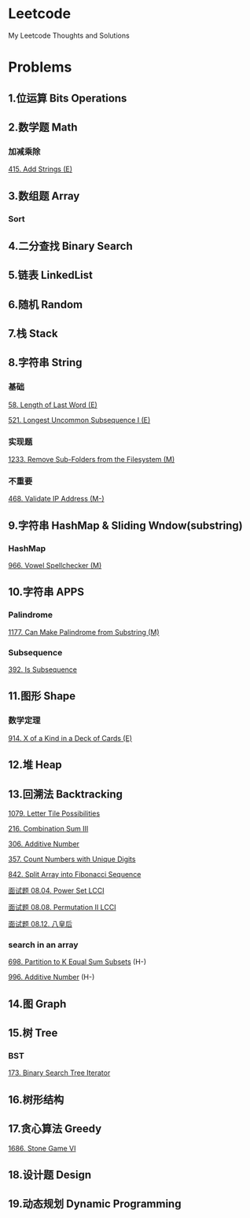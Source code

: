 # Leetcode
My Leetcode Thoughts and Solutions

# Problems

## 1.位运算 Bits Operations

## 2.数学题 Math

### 加减乘除

[415. Add Strings (E)](https://github.com/aChrisChen/Leetcode/tree/master/src/_2_数学题_Math/加减乘除/_415_Add_Strings) 


## 3.数组题 Array

### Sort


## 4.二分查找 Binary Search

## 5.链表 LinkedList

## 6.随机 Random

## 7.栈 Stack

## 8.字符串 String

### 基础
[58. Length of Last Word (E)](https://github.com/aChrisChen/Leetcode/tree/master/src/_8_字符串_String/基础/_58_Length_of_Last_Word) 

[521. Longest Uncommon Subsequence I (E)](https://github.com/aChrisChen/Leetcode/tree/master/src/_8_字符串_String/基础/_521_Longest_Uncommon_Subsequence_I) 

### 实现题

[1233. Remove Sub-Folders from the Filesystem (M)](https://github.com/aChrisChen/Leetcode/tree/master/src/_8_字符串_String/实现题/_1233_Remove_SubFolders_from_the_Filesystem)

### 不重要

[468. Validate IP Address (M-)](https://github.com/aChrisChen/Leetcode/tree/master/src/_8_字符串_String/不重要/_468_Validate_IP_Address)

## 9.字符串 HashMap & Sliding Wndow(substring)

### HashMap

[966. Vowel Spellchecker (M)](https://github.com/aChrisChen/Leetcode/tree/master/src/_9_字符串_HashMap_Sliding_Wndow/HashMap/_966_Vowel_Spellchecker)

## 10.字符串 APPS

### Palindrome
[1177. Can Make Palindrome from Substring (M)](https://github.com/aChrisChen/Leetcode/tree/master/src/_10_字符串_APPS/Palindrome)

### Subsequence

[392. Is Subsequence](https://github.com/aChrisChen/Leetcode/tree/master/src/_10_字符串_APPS/Subsequence/_392_Is_Subsequence)

## 11.图形 Shape

### 数学定理
[914. X of a Kind in a Deck of Cards (E)](https://github.com/aChrisChen/Leetcode/tree/master/src/_11_图形_Shape/数学定理/_914_X_of_a_Kind_in_a_Deck_of_Cards)

## 12.堆 Heap

## 13.回溯法 Backtracking

[1079. Letter Tile Possibilities](https://github.com/aChrisChen/Leetcode/tree/master/src/_13_回溯法_Backtracking/_1079_Letter_Tile_Possibilities)

[216. Combination Sum III](https://github.com/aChrisChen/Leetcode/tree/master/src/_13_回溯法_Backtracking/_216_Combination_Sum_III)

[306. Additive Number](https://github.com/aChrisChen/Leetcode/tree/master/src/_13_回溯法_Backtracking/_306_Additive_Number)

[357. Count Numbers with Unique Digits](https://github.com/aChrisChen/Leetcode/tree/master/src/_13_回溯法_Backtracking/_357_Count_Numbers_with_Unique_Digits)

[842. Split Array into Fibonacci Sequence](https://github.com/aChrisChen/Leetcode/tree/master/src/_13_回溯法_Backtracking/_842_Split_Array_into_Fibonacci_Sequence)

[面试题 08.04. Power Set LCCI](https://github.com/aChrisChen/Leetcode/tree/master/src/_13_回溯法_Backtracking/面试题0804幂集)

[面试题 08.08. Permutation II LCCI](https://github.com/aChrisChen/Leetcode/tree/master/src/_13_回溯法_Backtracking/面试题0808有重复字符串的排列组合)

[面试题 08.12. 八皇后](https://github.com/aChrisChen/Leetcode/tree/master/src/_13_回溯法_Backtracking/面试题0812八皇后)

### search in an array

[698. Partition to K Equal Sum Subsets](https://github.com/aChrisChen/Leetcode/tree/master/src/_13_回溯法_Backtracking/_698_Partition_to_K_Equal_Sum_Subsets) (H-)

[996. Additive Number](https://github.com/aChrisChen/Leetcode/tree/master/src/_13_回溯法_Backtracking/_996_Number_of_Squareful_Arrays) (H-)

## 14.图 Graph

## 15.树 Tree
### BST
[173. Binary Search Tree Iterator](https://github.com/aChrisChen/Leetcode/tree/master/src/_15_树_Tree/BST/_173_Binary_Search_Tree_Iterator)

## 16.树形结构

## 17.贪心算法 Greedy

[1686. Stone Game VI](https://github.com/aChrisChen/Leetcode/tree/master/src/_17_贪心算法_Greedy/_1686_Stone_Game_VI) 

## 18.设计题 Design

## 19.动态规划 Dynamic Programming


